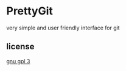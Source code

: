 # PrettyGit

very simple and user friendly interface for git

## license

[gnu gpl 3](https://gnu.org/licenses/gpl-3.0.en.html)
